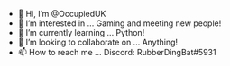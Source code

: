 - 👋 Hi, I’m @OccupiedUK
- 👀 I’m interested in ... Gaming and meeting new people!
- 🌱 I’m currently learning ... Python!
- 💞️ I’m looking to collaborate on ... Anything!
- 📫 How to reach me ... Discord: RubberDingBat#5931

<!---
OccupiedUK/OccupiedUK is a ✨ special ✨ repository because its `README.md` (this file) appears on your GitHub profile.
You can click the Preview link to take a look at your changes.
--->

